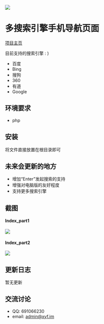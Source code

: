 ![](https://raw.githubusercontent.com/xuyuanfang/so.whu.link/master/img/logo.png)

多搜索引擎手机导航页面
=========================

[项目主页](http://so.whu.link)

目前支持的搜索引擎 : )

* 百度
* Bing
* 搜狗
* 360
* 有道
* Google

环境要求
------------
* php

安装
------------
将文件直接放置在根目录即可

未来会更新的地方
----------
- 增加“Enter”发起搜索的支持 
- 增强对电脑版的友好程度
- 支持更多搜索引擎

截图
-----------
#### Index_part1
![](https://raw.githubusercontent.com/xuyuanfang/so.whu.link/master/img/s1.png)

#### Index_part2
![](https://raw.githubusercontent.com/xuyuanfang/so.whu.link/master/img/s2.png)

## 更新日志
暂无更新

交流讨论
----------
- QQ: 691066230
- email: admin@xyf.im
